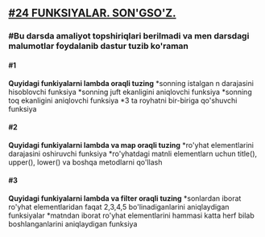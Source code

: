 [<h2>#24 FUNKSIYALAR. SON'GSO'Z.</h2>](https://python.sariq.dev/function/24-lambda)

**<h3>#Bu darsda amaliyot topshiriqlari berilmadi va men darsdagi malumotlar foydalanib dastur tuzib ko'raman </h3>**

**<h4>#1</h4>**
**Quyidagi funkiyalarni lambda oraqli tuzing**
*sonning istalgan n darajasini hisoblovchi funksiya
*sonning juft ekanligini aniqlovchi funksiya
*sonning toq ekanligini aniqlovchi funksiya
*3 ta royhatni bir-biriga qo'shuvchi funksiya

**<h4>#2</h4>**
**Quyidagi funkiyalarni lambda va map oraqli tuzing**
*ro'yhat elementlarini darajasini oshiruvchi funksiya
*ro'yhatdagi matnli elementlarn uchun title(), upper(), lower() va boshqa metodlarni qo'llash

**<h4>#3</h4>**
**Quyidagi funkiyalarni lambda va filter oraqli tuzing**
*sonlardan iborat ro'yhat elementlaridan faqat 2,3,4,5 bo'linadiganlarini aniqlaydigan funksiyalar
*matndan iborat ro'yhat elementlarini hammasi katta herf bilab boshlanganlarini aniqlaydigan funksiya
